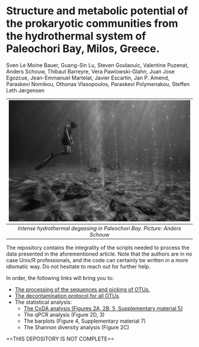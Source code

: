 # Structure and metabolic potential of the prokaryotic communities from the hydrothermal system of Paleochori Bay, Milos, Greece.
Sven Le Moine Bauer, Guang-Sin Lu, Steven Goulaouic, Valentine Puzenat, Anders Schouw, Thibaut Barreyre, Vera Pawlowski-Glahn, Juan Jose Egozcue, Jean-Emmanuel Martelat, Javier Escartin, Jan P. Amend, Paraskevi Nomikou, Othonas Vlasopoulos, Paraskevi Polymenakou, Steffen Leth Jørgensen


| ![](Picture_bubles.jpg) | 
|:--:| 
| *Intense hydrothermal degassing in Paleochori Bay. Picture: Anders Schouw* |


The repository contains the integrality of the scripts needed to process the data presented in the aforementioned article. Note that the authors are in no case Unix/R professionals, and the code can certainly be written in a more idiomatic way. Do not hesitate to reach out for further help. 

In order, the following links will bring you to:
- [The processing of the sequences and picking of OTUs.](Pipeline%20explanations.md)
- [The decontamination protocol for all OTUs](Decontamination_pipeline.md).
- The statistical analysis: 
  - [The CoDA analysis (Figures 2A, 2B, 5, Supplementary material 5)](CoDA_analysis.md)
  - The qPCR analysis (Figure 2D, 3)
  - The barplots (Figure 4, Supplementary material 7)
  - The Shannon diversity analysis (Figure 2C)


==THIS DEPOSITORY IS NOT COMPLETE==
